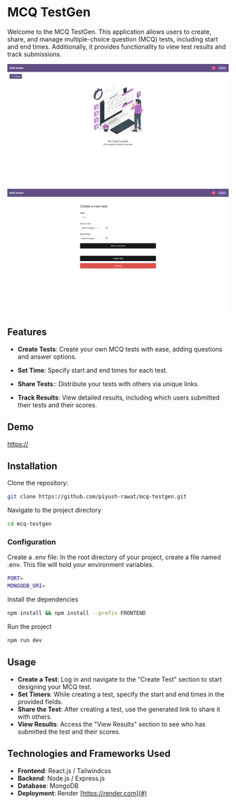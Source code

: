 # MCQ TestGen

Welcome to the MCQ TestGen. This application allows users to create, share, and manage multiple-choice question (MCQ) tests, including start and end times. Additionally, it provides functionality to view test results and track submissions.

![Screenshot 1](./screenshots/1.png)
![Screenshot 2](./screenshots/2.png)

## Features

- **Create Tests**: Create your own MCQ tests with ease, adding questions and answer options.

- **Set Time**: Specify start and end times for each test.

- **Share Tests**:: Distribute your tests with others via unique links.

- **Track Results**: View detailed results, including which users submitted their tests and their scores.

## Demo

[https://](#)

## Installation

Clone the repository:

```bash
git clone https://github.com/piyush-rawat/mcq-testgen.git
```

Navigate to the project directory

```bash
cd mcq-testgen
```

### Configuration

Create a .env file: In the root directory of your project, create a file named .env. This file will hold your environment variables.

```bash
PORT=
MONGODB_URI=
```

Install the dependencies

```bash
npm install && npm install --prefix FRONTEND
```

Run the project

```bash
npm run dev
```

## Usage

- **Create a Test**: Log in and navigate to the "Create Test" section to start designing your MCQ test.
- **Set Timers**: While creating a test, specify the start and end times in the provided fields.
- **Share the Test**: After creating a test, use the generated link to share it with others.
- **View Results**: Access the "View Results" section to see who has submitted the test and their scores.

## Technologies and Frameworks Used

- **Frontend**: React.js / Tailwindcss
- **Backend**: Node.js / Express.js
- **Database**: MongoDB
- **Deployment**: Render [https://render.com](#)
